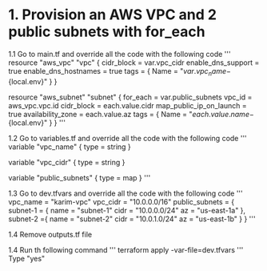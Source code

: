 # 1. Provision an AWS VPC and 2 public subnets with for_each

1.1 Go to main.tf and override all the code with the following code
'''
   resource "aws_vpc" "vpc" {
     cidr_block           = var.vpc_cidr
     enable_dns_support   = true
     enable_dns_hostnames = true
     tags = {
       Name = "${var.vpc_name}-${local.env}"
     }
   }

   resource "aws_subnet" "subnet" {
     for_each   = var.public_subnets
     vpc_id     = aws_vpc.vpc.id
     cidr_block = each.value.cidr
     map_public_ip_on_launch = true
     availability_zone = each.value.az
     tags = {
       Name = "${each.value.name}-${local.env}"
     }
   }
'''

1.2 Go to variables.tf and override all the code with the following code
'''
  variable "vpc_name" {
     type    = string
   }

   variable "vpc_cidr" {
     type    = string
   }

   variable "public_subnets" {
     type = map
   }
'''

1.3 Go to dev.tfvars and override all the code with the following code
'''
   vpc_name = "karim-vpc"
   vpc_cidr = "10.0.0.0/16"
   public_subnets = {
     subnet-1 = {
       name = "subnet-1"
       cidr = "10.0.0.0/24"
       az   = "us-east-1a"
     },
     subnet-2 ={
       name = "subnet-2"
       cidr = "10.0.1.0/24"
       az   = "us-east-1b"
     } 
   }
'''

1.4 Remove outputs.tf file

1.4 Run th following command
'''
   terraform apply -var-file=dev.tfvars
'''
Type "yes"